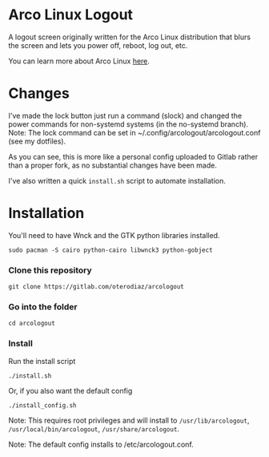 # Arco Linux Logout
A logout screen originally written for the Arco Linux distribution that blurs the screen and lets you power off, reboot, log out, etc.

You can learn more about Arco Linux [here](https://www.arcolinux.com/).

# Changes
I've made the lock button just run a command (slock) and changed the power commands for non-systemd systems (in the no-systemd branch).
Note: The lock command can be set in ~/.config/arcologout/arcologout.conf (see my dotfiles).

As you can see, this is more like a personal config uploaded to Gitlab rather than a proper fork, as no substantial changes have been made.

I've also written a quick `install.sh` script to automate installation.

# Installation
You'll need to have Wnck and the GTK python libraries installed.

`sudo pacman -S cairo python-cairo libwnck3 python-gobject`

### Clone this repository
`git clone https://gitlab.com/oterodiaz/arcologout`

### Go into the folder
`cd arcologout`

### Install
Run the install script

`./install.sh`

Or, if you also want the default config

`./install_config.sh`

Note: This requires root privileges and will install to `/usr/lib/arcologout`, `/usr/local/bin/arcologout`, `/usr/share/arcologout`.

Note: The default config installs to /etc/arcologout.conf.
